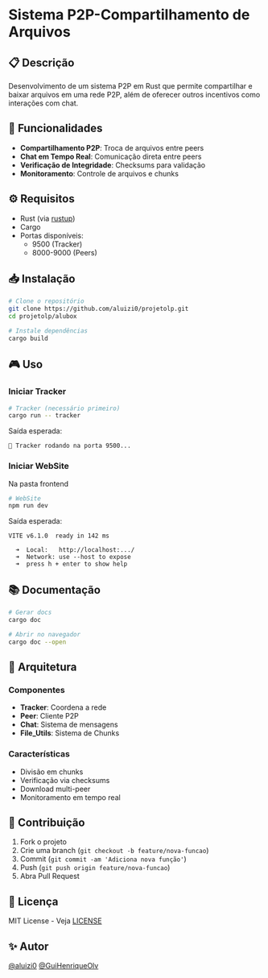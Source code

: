 ﻿# Sistema P2P-Compartilhamento de Arquivos

## 📋 Descrição

Desenvolvimento de um sistema P2P em Rust que permite compartilhar e baixar arquivos em uma rede P2P, além de oferecer outros incentivos como interações com chat.

## 🚀 Funcionalidades

- **Compartilhamento P2P**: Troca de arquivos entre peers
- **Chat em Tempo Real**: Comunicação direta entre peers
- **Verificação de Integridade**: Checksums para validação
- **Monitoramento**: Controle de arquivos e chunks

## ⚙️ Requisitos

- Rust (via [rustup](https://rustup.rs/))
- Cargo
- Portas disponíveis:
  - 9500 (Tracker)
  - 8000-9000 (Peers)

## 📥 Instalação

```sh
# Clone o repositório
git clone https://github.com/aluizi0/projetolp.git
cd projetolp/alubox

# Instale dependências
cargo build
```

## 🎮 Uso

### Iniciar Tracker
```sh
# Tracker (necessário primeiro)
cargo run -- tracker
```

Saída esperada:
```
📡 Tracker rodando na porta 9500...
```

### Iniciar WebSite
Na pasta frontend
```sh
# WebSite
npm run dev
```

Saída esperada:
```
VITE v6.1.0  ready in 142 ms

  ➜  Local:   http://localhost:.../
  ➜  Network: use --host to expose
  ➜  press h + enter to show help
```

## 📚 Documentação

```sh
# Gerar docs
cargo doc

# Abrir no navegador
cargo doc --open
```

## 🔧 Arquitetura

### Componentes
- **Tracker**: Coordena a rede
- **Peer**: Cliente P2P
- **Chat**: Sistema de mensagens
- **File_Utils**: Sistema de Chunks

### Características
- Divisão em chunks
- Verificação via checksums
- Download multi-peer
- Monitoramento em tempo real

## 👥 Contribuição

1. Fork o projeto
2. Crie uma branch (`git checkout -b feature/nova-funcao`)
3. Commit (`git commit -am 'Adiciona nova função'`)
4. Push (`git push origin feature/nova-funcao`)
5. Abra Pull Request

## 📝 Licença

MIT License - Veja [LICENSE](LICENSE)

## ✨ Autor

[@aluizi0](https://github.com/aluizi0)
[@GuiHenriqueOlv](https://github.com/GuiHenriqueOlv)
